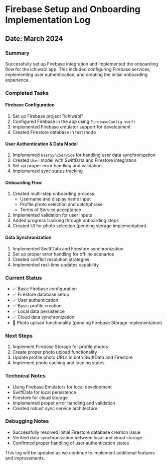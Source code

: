 # Firebase Setup and Onboarding Implementation Log

## Date: March 2024

### Summary
Successfully set up Firebase integration and implemented the onboarding flow for the ichiwabi app. This included configuring Firebase services, implementing user authentication, and creating the initial onboarding experience.

### Completed Tasks

#### Firebase Configuration
1. Set up Firebase project "ichiwabi"
2. Configured Firebase in the app using `FirebaseConfig.swift`
3. Implemented Firebase emulator support for development
4. Created Firestore database in test mode

#### User Authentication & Data Model
1. Implemented `UserSyncService` for handling user data synchronization
2. Created `User` model with SwiftData and Firestore integration
3. Set up proper error handling and validation
4. Implemented sync status tracking

#### Onboarding Flow
1. Created multi-step onboarding process:
   - Username and display name input
   - Profile photo selection and catchphrase
   - Terms of Service acceptance
2. Implemented validation for user inputs
3. Added progress tracking through onboarding steps
4. Created UI for photo selection (pending storage implementation)

#### Data Synchronization
1. Implemented SwiftData and Firestore synchronization
2. Set up proper error handling for offline scenarios
3. Created conflict resolution strategies
4. Implemented real-time updates capability

### Current Status
- ✅ Basic Firebase configuration
- ✅ Firestore database setup
- ✅ User authentication
- ✅ Basic profile creation
- ✅ Local data persistence
- ✅ Cloud data synchronization
- 🚧 Photo upload functionality (pending Firebase Storage implementation)

### Next Steps
1. Implement Firebase Storage for profile photos
2. Create proper photo upload functionality
3. Update profile photo URLs in both SwiftData and Firestore
4. Implement photo caching and loading states

### Technical Notes
- Using Firebase Emulators for local development
- SwiftData for local persistence
- Firestore for cloud storage
- Implemented proper error handling and validation
- Created robust sync service architecture

### Debugging Notes
- Successfully resolved initial Firestore database creation issue
- Verified data synchronization between local and cloud storage
- Confirmed proper handling of user authentication states

This log will be updated as we continue to implement additional features and improvements. 